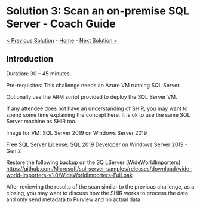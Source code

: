 # Solution 3: Scan an on-premise SQL Server - Coach Guide 

[< Previous Solution](./Solution2.md) - [Home](./README.md) - [Next Solution >](./Solution4.md)


## Introduction

Duration: 30 – 45 minutes. 

Pre-requisites: This challenge needs an Azure VM running SQL Server. 

Optionally use the ARM script provided to deploy the SQL Server VM. 

If any attendee does not have an understanding of SHIR, you may want to spend some time explaining the concept here. It is ok to use the same SQL Server machine as SHIR too. 

Image for VM: SQL Server 2019 on Windows Server 2019 

Free SQL Server License: SQL 2019 Developer on Windows Server 2019 - Gen 2 

Restore the following backup on the SQ LServer (WideWorldImporters): https://github.com/Microsoft/sql-server-samples/releases/download/wide-world-importers-v1.0/WideWorldImporters-Full.bak 


After reviewing the results of the scan similar to the previous challenge, as a closing, you may want to discuss how the SHIR works to process the data and only send metadata to Purview and no actual data 


